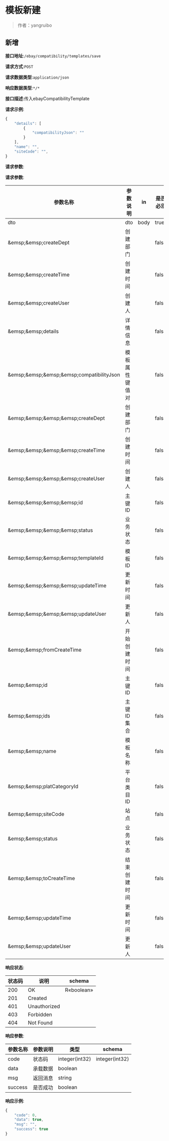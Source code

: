 # 模板新建

> 作者：yangruibo

## 新增


**接口地址**:`/ebay/compatibility/templates/save`


**请求方式**:`POST`


**请求数据类型**:`application/json`


**响应数据类型**:`*/*`


**接口描述**:传入ebayCompatibilityTemplate


**请求示例**:


```javascript
{
	"details": [
		{
			"compatibilityJson": ""
		}
	],
	"name": "",
	"siteCode": "",
}
```


**请求参数**:


**请求参数**:


| 参数名称 | 参数说明 | in    | 是否必须 | 数据类型 | schema |
| -------- | -------- | ----- | -------- | -------- | ------ |
|dto|dto|body|true|EbayCompatibilityTemplateDTO|EbayCompatibilityTemplateDTO|
|&amp;emsp;&amp;emsp;createDept|创建部门||false|integer(int64)||
|&amp;emsp;&amp;emsp;createTime|创建时间||false|string(date-time)||
|&amp;emsp;&amp;emsp;createUser|创建人||false|integer(int64)||
|&amp;emsp;&amp;emsp;details|详情信息||false|array|EbayCompatibilityTemplateDetailDTO|
|&amp;emsp;&amp;emsp;&amp;emsp;&amp;emsp;compatibilityJson|模板属性键值对||false|string||
|&amp;emsp;&amp;emsp;&amp;emsp;&amp;emsp;createDept|创建部门||false|integer(int64)||
|&amp;emsp;&amp;emsp;&amp;emsp;&amp;emsp;createTime|创建时间||false|string(date-time)||
|&amp;emsp;&amp;emsp;&amp;emsp;&amp;emsp;createUser|创建人||false|integer(int64)||
|&amp;emsp;&amp;emsp;&amp;emsp;&amp;emsp;id|主键ID||false|integer(int64)||
|&amp;emsp;&amp;emsp;&amp;emsp;&amp;emsp;status|业务状态||false|integer(int32)||
|&amp;emsp;&amp;emsp;&amp;emsp;&amp;emsp;templateId|模板ID||false|integer(int64)||
|&amp;emsp;&amp;emsp;&amp;emsp;&amp;emsp;updateTime|更新时间||false|string(date-time)||
|&amp;emsp;&amp;emsp;&amp;emsp;&amp;emsp;updateUser|更新人||false|integer(int64)||
|&amp;emsp;&amp;emsp;fromCreateTime|开始创建时间||false|string(date-time)||
|&amp;emsp;&amp;emsp;id|主键ID||false|integer(int64)||
|&amp;emsp;&amp;emsp;ids|主键ID集合||false|array|integer|
|&amp;emsp;&amp;emsp;name|模板名称||false|string||
|&amp;emsp;&amp;emsp;platCategoryId|平台类目ID||false|string||
|&amp;emsp;&amp;emsp;siteCode|站点||false|string||
|&amp;emsp;&amp;emsp;status|业务状态||false|integer(int32)||
|&amp;emsp;&amp;emsp;toCreateTime|结束创建时间||false|string(date-time)||
|&amp;emsp;&amp;emsp;updateTime|更新时间||false|string(date-time)||
|&amp;emsp;&amp;emsp;updateUser|更新人||false|integer(int64)|||


**响应状态**:


| 状态码 | 说明 | schema |
| -------- | -------- | ----- | 
|200|OK|R«boolean»|
|201|Created||
|401|Unauthorized||
|403|Forbidden||
|404|Not Found|||


**响应参数**:


| 参数名称 | 参数说明 | 类型 | schema |
| -------- | -------- | ----- |----- | 
|code|状态码|integer(int32)|integer(int32)|
|data|承载数据|boolean||
|msg|返回消息|string||
|success|是否成功|boolean|||


**响应示例**:
```javascript
{
	"code": 0,
	"data": true,
	"msg": "",
	"success": true
}
```